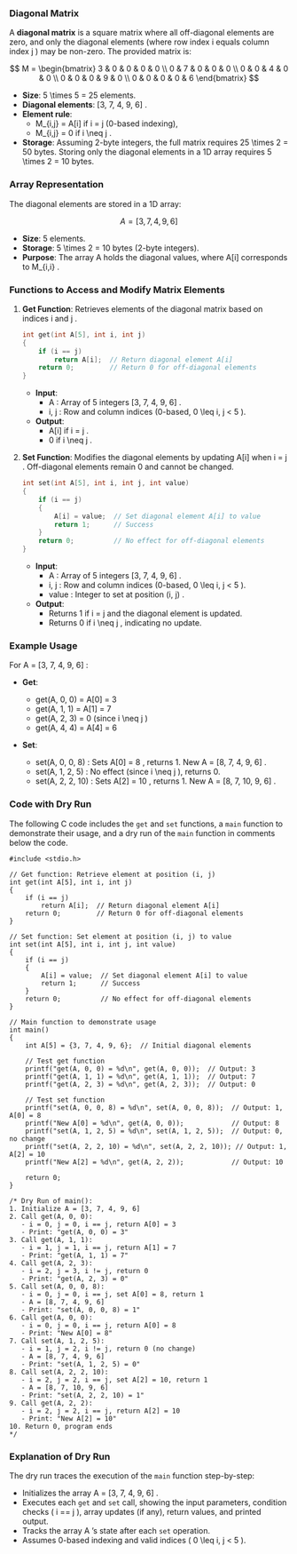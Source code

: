 ### Diagonal Matrix

A **diagonal matrix** is a square matrix where all off-diagonal elements are zero, and only the diagonal elements (where row index  i  equals column index  j ) may be non-zero. The provided matrix is:

$$
M = \begin{bmatrix}
3 & 0 & 0 & 0 & 0 \\
0 & 7 & 0 & 0 & 0 \\
0 & 0 & 4 & 0 & 0 \\
0 & 0 & 0 & 9 & 0 \\
0 & 0 & 0 & 0 & 6
\end{bmatrix}
$$

- **Size**:  5 \times 5 = 25  elements.
- **Diagonal elements**:  [3, 7, 4, 9, 6] .
- **Element rule**:
  -  M_{i,j} = A[i]  if  i = j  (0-based indexing),
  -  M_{i,j} = 0  if  i \neq j .
- **Storage**: Assuming 2-byte integers, the full matrix requires  25 \times 2 = 50  bytes. Storing only the diagonal elements in a 1D array requires  5 \times 2 = 10  bytes.

### Array Representation

The diagonal elements are stored in a 1D array:

$$
A = [3, 7, 4, 9, 6]
$$

- **Size**: 5 elements.
- **Storage**:  5 \times 2 = 10  bytes (2-byte integers).
- **Purpose**: The array  A  holds the diagonal values, where  A[i]  corresponds to  M_{i,i} .

### Functions to Access and Modify Matrix Elements

1. **Get Function**:
   Retrieves elements of the diagonal matrix based on indices  i  and  j .

   ```c
   int get(int A[5], int i, int j)
   {
       if (i == j)
           return A[i];  // Return diagonal element A[i]
       return 0;         // Return 0 for off-diagonal elements
   }
   ```

   - **Input**:
     -  A : Array of 5 integers  [3, 7, 4, 9, 6] .
     -  i, j : Row and column indices (0-based,  0 \leq i, j < 5 ).
   - **Output**:
     -  A[i]  if  i = j .
     - 0 if  i \neq j .

2. **Set Function**:
   Modifies the diagonal elements by updating  A[i]  when  i = j . Off-diagonal elements remain 0 and cannot be changed.

   ```c
   int set(int A[5], int i, int j, int value)
   {
       if (i == j)
       {
           A[i] = value;  // Set diagonal element A[i] to value
           return 1;      // Success
       }
       return 0;          // No effect for off-diagonal elements
   }
   ```

   - **Input**:
     -  A : Array of 5 integers  [3, 7, 4, 9, 6] .
     -  i, j : Row and column indices (0-based,  0 \leq i, j < 5 ).
     -  value : Integer to set at position  (i, j) .
   - **Output**:
     - Returns 1 if  i = j  and the diagonal element is updated.
     - Returns 0 if  i \neq j , indicating no update.

### Example Usage

For  A = [3, 7, 4, 9, 6] :

- **Get**:
  -  get(A, 0, 0) = A[0] = 3 
  -  get(A, 1, 1) = A[1] = 7 
  -  get(A, 2, 3) = 0  (since  i \neq j )
  -  get(A, 4, 4) = A[4] = 6 

- **Set**:
  -  set(A, 0, 0, 8) : Sets  A[0] = 8 , returns 1. New  A = [8, 7, 4, 9, 6] .
  -  set(A, 1, 2, 5) : No effect (since  i \neq j ), returns 0.
  -  set(A, 2, 2, 10) : Sets  A[2] = 10 , returns 1. New  A = [8, 7, 10, 9, 6] .

### Code with Dry Run

The following C code includes the `get` and `set` functions, a `main` function to demonstrate their usage, and a dry run of the `main` function in comments below the code.

```x-csrc
#include <stdio.h>

// Get function: Retrieve element at position (i, j)
int get(int A[5], int i, int j)
{
    if (i == j)
        return A[i];  // Return diagonal element A[i]
    return 0;         // Return 0 for off-diagonal elements
}

// Set function: Set element at position (i, j) to value
int set(int A[5], int i, int j, int value)
{
    if (i == j)
    {
        A[i] = value;  // Set diagonal element A[i] to value
        return 1;      // Success
    }
    return 0;          // No effect for off-diagonal elements
}

// Main function to demonstrate usage
int main()
{
    int A[5] = {3, 7, 4, 9, 6};  // Initial diagonal elements
    
    // Test get function
    printf("get(A, 0, 0) = %d\n", get(A, 0, 0));  // Output: 3
    printf("get(A, 1, 1) = %d\n", get(A, 1, 1));  // Output: 7
    printf("get(A, 2, 3) = %d\n", get(A, 2, 3));  // Output: 0
    
    // Test set function
    printf("set(A, 0, 0, 8) = %d\n", set(A, 0, 0, 8));  // Output: 1, A[0] = 8
    printf("New A[0] = %d\n", get(A, 0, 0));            // Output: 8
    printf("set(A, 1, 2, 5) = %d\n", set(A, 1, 2, 5));  // Output: 0, no change
    printf("set(A, 2, 2, 10) = %d\n", set(A, 2, 2, 10)); // Output: 1, A[2] = 10
    printf("New A[2] = %d\n", get(A, 2, 2));            // Output: 10
    
    return 0;
}

/* Dry Run of main():
1. Initialize A = [3, 7, 4, 9, 6]
2. Call get(A, 0, 0):
   - i = 0, j = 0, i == j, return A[0] = 3
   - Print: "get(A, 0, 0) = 3"
3. Call get(A, 1, 1):
   - i = 1, j = 1, i == j, return A[1] = 7
   - Print: "get(A, 1, 1) = 7"
4. Call get(A, 2, 3):
   - i = 2, j = 3, i != j, return 0
   - Print: "get(A, 2, 3) = 0"
5. Call set(A, 0, 0, 8):
   - i = 0, j = 0, i == j, set A[0] = 8, return 1
   - A = [8, 7, 4, 9, 6]
   - Print: "set(A, 0, 0, 8) = 1"
6. Call get(A, 0, 0):
   - i = 0, j = 0, i == j, return A[0] = 8
   - Print: "New A[0] = 8"
7. Call set(A, 1, 2, 5):
   - i = 1, j = 2, i != j, return 0 (no change)
   - A = [8, 7, 4, 9, 6]
   - Print: "set(A, 1, 2, 5) = 0"
8. Call set(A, 2, 2, 10):
   - i = 2, j = 2, i == j, set A[2] = 10, return 1
   - A = [8, 7, 10, 9, 6]
   - Print: "set(A, 2, 2, 10) = 1"
9. Call get(A, 2, 2):
   - i = 2, j = 2, i == j, return A[2] = 10
   - Print: "New A[2] = 10"
10. Return 0, program ends
*/
```

### Explanation of Dry Run

The dry run traces the execution of the `main` function step-by-step:
- Initializes the array  A = [3, 7, 4, 9, 6] .
- Executes each `get` and `set` call, showing the input parameters, condition checks ( i == j ), array updates (if any), return values, and printed output.
- Tracks the array  A ’s state after each `set` operation.
- Assumes 0-based indexing and valid indices ( 0 \leq i, j < 5 ).
